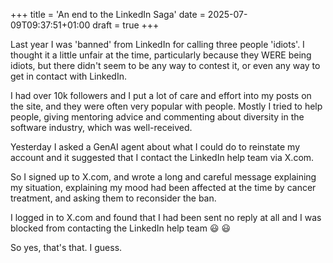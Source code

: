 +++
title = 'An end to the LinkedIn Saga'
date = 2025-07-09T09:37:51+01:00
draft = true
+++

Last year I was 'banned' from LinkedIn for calling three people 'idiots'. I thought it a little unfair at the time, particularly because they WERE being idiots, but there didn't seem to be any way to contest it, or even any way to get in contact with LinkedIn.

I had over 10k followers and I put a lot of care and effort into my posts on the site, and they were often very popular with people. Mostly I tried to help people, giving mentoring advice and commenting about diversity in the software industry, which was well-received.

Yesterday I asked a GenAI agent about what I could do to reinstate my account and it suggested that I contact the LinkedIn help team via X.com.

So I signed up to X.com, and wrote a long and careful message explaining my situation, explaining my mood had been affected at the time by cancer treatment, and asking them to reconsider the ban.

I logged in to X.com and found that I had been sent no reply at all and I was blocked from contacting the LinkedIn help team 😃 😃

So yes, that's that. I guess.

